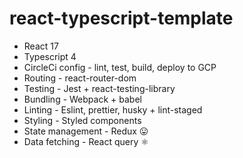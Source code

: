 # react-typescript-template

- React 17
- Typescript 4
- CircleCi config - lint, test, build, deploy to GCP
- Routing - react-router-dom
- Testing - Jest + react-testing-library
- Bundling - Webpack + babel
- Linting - Eslint, prettier, husky + lint-staged
- Styling - Styled components
- State management - Redux 😛
- Data fetching - React query ⚛️
